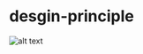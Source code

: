 # desgin-principle
![alt text](https://drive.google.com/uc?id=1FMUig_R4a1ikPpIc5B8aDQw-sTmfmpFr&export=view)
